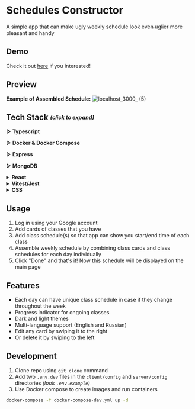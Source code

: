 # Schedules Constructor
A simple app that can make ugly weekly schedule look ~~even uglier~~ more pleasant and handy
<br/>

## Demo
Check it out [here](https://to-do) if you interested!

## Preview

**Example of Assembled Schedule:**
![localhost_3000_ (5)](https://github.com/stinger222/edu-schedule-constructor/assets/39219491/0d3b006b-001f-456e-8468-1ffa7ee1a247)


## Tech Stack <i><sub><sup>(click to expand)</sup></sub></i>
 <b>▷ Typescript</b>

 <b>▷ Docker & Docker Compose</b>

 <b>▷ Express</b>

 <b>▷ MongoDB</b>
 
 <details>
   <summary><b>React</b></summary>
  
   - MobX
     > For global state management
   - React Hook Form
     > To create forms with necessary logic such as validation and form state management
   - React Router Dom
     > For dynamic routing and navigation in the app
   - Error Boundary
     > For handling errors and preventing bad user experience
   - i18next
     > For multi-language support (English / Russian)
   - Axios
     > For data fetching
</details>

<details>
  <summary><b>Vitest/Jest</b></summary>
  
   - Unit Testing
     > (React components & utility functions) 
   - Simple snapshot testing
   - Simple End2End testing (⚠️ **Not Yet.** _Currently working on..._ ⚠️)
</details>

 <details>
   <summary><b>CSS</b></summary>

   - Styled Components
     > For general components styling
   - React Spring + Use Gesture
     > Used to add delete/edit swipe animations
   - React transition group
     > To animate navigation in dropdown menu
</details>

## Usage
  1. Log in using your Google account
  2. Add cards of classes that you have
  3. Add class schedule(s) so that app can show you start/end time of each class
  5. Assemble weekly schedule by combining class cards and class schedules for each day individually
  6. Click "Done" and that's it! Now this schedule will be displayed on the main page
   
## Features
  - Each day can have unique class schedule in case if they change throughout the week
  - Progress indicator for ongoing classes
  - Dark and light themes 
  - Multi-language support (English and Russian)
  - Edit any card by swiping it to the right
  - Or delete it by swiping to the left

## Development
1. Clone repo using `git clone` command
2. Add two `.env.dev` files in the `client/config` and `server/config` directories _(look `.env.example`)_
3. Use Docker compose to create images and run containers
```sh
docker-compose -f docker-compose-dev.yml up -d
```
